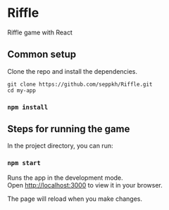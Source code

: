 # Riffle
Riffle game with React

## Common setup

Clone the repo and install the dependencies.
```
git clone https://github.com/seppkh/Riffle.git
cd my-app
```

### `npm install`

## Steps for running the game

In the project directory, you can run:

### `npm start`

Runs the app in the development mode.\
Open [http://localhost:3000](http://localhost:3000) to view it in your browser.

The page will reload when you make changes.